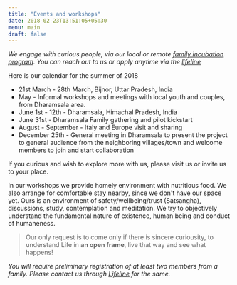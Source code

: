 ```yaml
---
title: "Events and workshops"
date: 2018-02-23T13:51:05+05:30
menu: main
draft: false 
---
```


_We engage with curious people, via our local or remote [family incubation program](/incubation). You can reach out to us or apply anytime via the [lifeline](/lifeline)_

Here is our calendar for the summer of 2018

- 21st March - 28th March, Bijnor, Uttar Pradesh, India
- May - Informal workshops and meetings with local youth and couples, from Dharamsala area.
- June 1st - 12th - Dharamsala, Himachal Pradesh, India
- June 31st - Dharamsala Family gathering and pilot kickstart
- August - September - Italy and Europe visit and sharing
- December 25th - General meeting in Dharamsala to present the project to general audience from the neighboring villages/town and welcome members to join and start collaboration

If you curious and wish to explore more with us, please visit us or invite us to your place.

In our workshops we provide homely environment with nutritious food. We also arrange for comfortable stay nearby, since we don't have our space yet. Ours is an environment of safety/wellbeing/trust (Satsangha), discussions, study, contemplation and meditation. We try to objectively understand the fundamental nature of existence, human being and conduct of humaneness. 

> Our only request is to come only if there is sincere curiousity, to understand Life in **an open frame**, live that way and see what happens!

*You will require preliminary registration of at least two members from a family. Please contact us through [Lifeline](/lifeline) for the same.*
